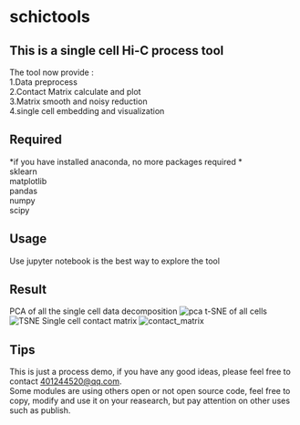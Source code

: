 # schictools

## This is a single cell Hi-C process tool
The tool now provide :  
1.Data preprocess  
2.Contact Matrix calculate and plot  
3.Matrix smooth and noisy reduction  
4.single cell embedding and visualization  

## Required 
*if you have installed anaconda, no more packages required *  
sklearn   
matplotlib   
pandas   
numpy  
scipy  

## Usage
Use jupyter notebook is the best way to explore the tool  

## Result
PCA of all the single cell data decomposition
![pca](https://user-images.githubusercontent.com/47477490/117998846-da9a7300-b376-11eb-9300-b41ebada0ab5.png)
t-SNE of all cells
![TSNE](https://user-images.githubusercontent.com/47477490/117998897-e5ed9e80-b376-11eb-8cb5-b348d18ece95.png)
Single cell contact matrix 
![contact_matrix](https://user-images.githubusercontent.com/47477490/117999053-0d446b80-b377-11eb-87dd-0ce49b5eadfa.png)


## Tips
This is just a process demo, if you have any good ideas, please feel free to contact <401244520@qq.com>.  
Some modules are using others open or not open source code, feel free to copy, modify and use it on your reasearch,
but pay attention on other uses such as publish.
